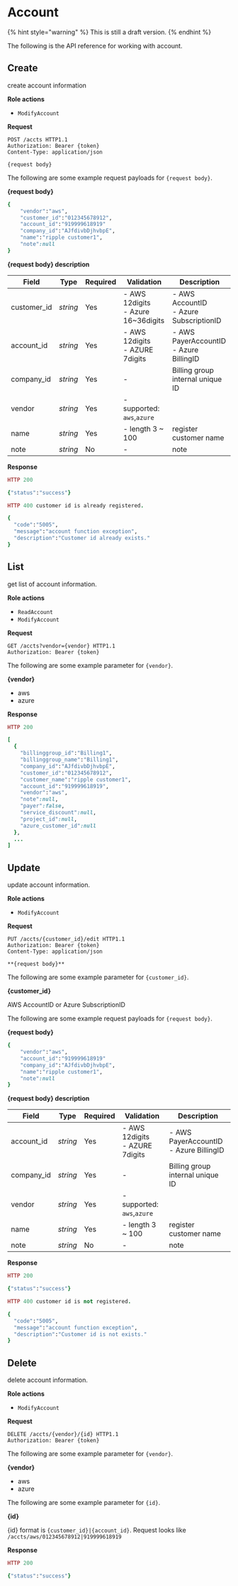 # Account

{% hint style="warning" %}
This is still a draft version.
{% endhint %}

The following is the API reference for working with account.

## Create

create account information

**Role actions**

- `ModifyAccount`

**Request**

```http
POST /accts HTTP1.1
Authorization: Bearer {token}
Content-Type: application/json

{request body}
```

The following are some example request payloads for `{request body}`.

**{request body}**

```ruby
{
	"vendor":"aws",
    "customer_id":"012345678912",
    "account_id":"919999618919"
	"company_id":"AJfdivbDjhvbpE",
	"name":"ripple customer1",
	"note":null
}
```

**{request body} description**

Field         | Type      | Required | Validation | Description
------------- | --------- | -------- | ---------- | -----------
customer_id   | *string*  | Yes      | - AWS 12digits <br> - Azure 16~36digits | - AWS AccountID <br> - Azure SubscriptionID
account_id    | *string*  | Yes      | - AWS 12digits <br> - AZURE 7digits | - AWS PayerAccountID <br> - Azure BillingID
company_id    | *string*  | Yes      | -          | Billing group internal unique ID
vendor        | *string*  | Yes      | - supported: `aws`,`azure`  | 
name          | *string*  | Yes      | - length 3 ~ 100    | register customer name
note          | *string*  | No       | -          | note 

**Response**

```ruby
HTTP 200

{"status":"success"}

HTTP 400 customer id is already registered.

{
  "code":"5005",
  "message":"account function exception",
  "description":"Customer id already exists."
}
```

## List

get list of account information.

**Role actions**

- `ReadAccount` 
- `ModifyAccount`

**Request**

```http
GET /accts?vendor={vendor} HTTP1.1
Authorization: Bearer {token}

```

The following are some example parameter for `{vendor}`.

**{vendor}**

- aws
- azure

**Response**

```ruby
HTTP 200

[
  {
    "billinggroup_id":"Billing1",
    "billinggroup_name":"Billing1",
    "company_id":"AJfdivbDjhvbpE",
    "customer_id":"012345678912",
    "customer_name":"ripple customer1",
    "account_id":"919999618919",
    "vendor":"aws",
    "note":null,
    "payer":false,
    "service_discount":null,
    "project_id":null,
    "azure_customer_id":null
  },
  ...
]
```


## Update

update account information.

**Role actions**

- `ModifyAccount`

**Request**

```http
PUT /accts/{customer_id}/edit HTTP1.1
Authorization: Bearer {token}
Content-Type: application/json

**{request body}**
```

The following are some example parameter for `{customer_id}`.

**{customer_id}**

AWS AccountID or Azure SubscriptionID

The following are some example request payloads for `{request body}`.

**{request body}**

```ruby
{
	"vendor":"aws",
    "account_id":"919999618919"
	"company_id":"AJfdivbDjhvbpE",
	"name":"ripple customer1",
	"note":null
}
```

**{request body} description**

Field         | Type      | Required | Validation | Description
------------- | --------- | -------- | ---------- | -----------
account_id    | *string*  | Yes      | - AWS 12digits <br> - AZURE 7digits | - AWS PayerAccountID <br> - Azure BillingID
company_id    | *string*  | Yes      | -          | Billing group internal unique ID
vendor        | *string*  | Yes      | - supported: `aws`,`azure`  | 
name          | *string*  | Yes      | - length 3 ~ 100    | register customer name
note          | *string*  | No       | -          | note 

**Response**

```ruby
HTTP 200

{"status":"success"}

HTTP 400 customer id is not registered.

{
  "code":"5005",
  "message":"account function exception",
  "description":"Customer id is not exists."
}
```

## Delete

delete account information.

**Role actions**

- `ModifyAccount`

**Request**

```http
DELETE /accts/{vendor}/{id} HTTP1.1
Authorization: Bearer {token}

```

The following are some example parameter for `{vendor}`.

**{vendor}**

- aws
- azure

The following are some example parameter for `{id}`.

**{id}**

{id} format is `{customer_id}|{account_id}`. Request looks like `/accts/aws/012345678912|919999618919`

**Response**

```ruby
HTTP 200

{"status":"success"}
```
